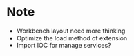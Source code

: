 # Note

- Workbench layout need more thinking
- Optimize the load method of extension
- Import IOC for manage services?
